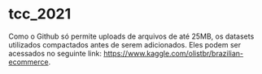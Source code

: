 # tcc_2021

Como o Github só permite uploads de arquivos de até 25MB, os datasets utilizados compactados antes de serem adicionados.
Eles podem ser acessados no seguinte link: https://www.kaggle.com/olistbr/brazilian-ecommerce.
